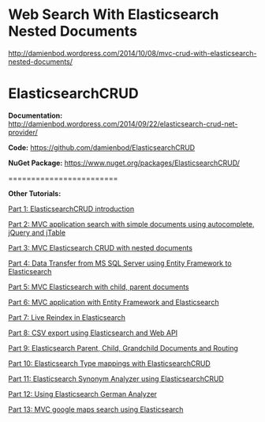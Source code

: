 Web Search With Elasticsearch Nested Documents
=========================================

http://damienbod.wordpress.com/2014/10/08/mvc-crud-with-elasticsearch-nested-documents/

ElasticsearchCRUD
========================
<strong>Documentation:</strong>
 http://damienbod.wordpress.com/2014/09/22/elasticsearch-crud-net-provider/

<strong>Code:</strong> 
https://github.com/damienbod/ElasticsearchCRUD

<strong>NuGet Package:</strong> 
https://www.nuget.org/packages/ElasticsearchCRUD/

========================

<strong>Other Tutorials:</strong>

<a href="http://damienbod.wordpress.com/2014/09/22/elasticsearch-crud-net-provider/">Part 1: ElasticsearchCRUD introduction</a>

<a href="http://damienbod.wordpress.com/2014/10/01/full-text-search-with-asp-net-mvc-jquery-autocomplete-and-elasticsearch/">Part 2: MVC application search with simple documents using autocomplete, jQuery and jTable</a>

<a href="http://damienbod.wordpress.com/2014/10/08/mvc-crud-with-elasticsearch-nested-documents/">Part 3: MVC Elasticsearch CRUD with nested documents</a>

<a href="http://damienbod.wordpress.com/2014/10/14/transferring-data-to-elasticsearch-from-ms-sql-server-using-elasticsearchcrud-and-entity-framework/">Part 4: Data Transfer from MS SQL Server using Entity Framework to Elasticsearch</a>

<a href="http://damienbod.wordpress.com/2014/10/26/mvc-crud-with-elasticsearch-child-parent-documents/">Part 5: MVC Elasticsearch with child, parent documents</a>

<a href="http://damienbod.wordpress.com/2014/11/02/mvc-application-with-entity-framework-and-elasticsearch/">Part 6: MVC application with Entity Framework and Elasticsearch</a>

<a href="http://damienbod.wordpress.com/2014/11/07/live-reindex-in-elasticsearch/">Part 7: Live Reindex in Elasticsearch</a>

<a href="http://damienbod.wordpress.com/2014/11/13/csv-export-using-elasticsearch-and-web-api/">Part 8: CSV export using Elasticsearch and Web API</a>

<a href="http://damienbod.wordpress.com/2014/11/23/elasticsearch-parent-child-grandchild-documents-and-routing/">Part 9: Elasticsearch Parent, Child, Grandchild Documents and Routing</a>

<a href="http://damienbod.wordpress.com/2014/11/24/elasticsearch-type-mappings-with-elasticsearchcrud/">Part 10: Elasticsearch Type mappings with ElasticsearchCRUD</a>

<a href="https://damienbod.wordpress.com/2014/12/12/elasticsearch-synonym-analyzer-using-elasticsearchcrud/">Part 11: Elasticsearch Synonym Analyzer using ElasticsearchCRUD</a>

<a href="https://damienbod.wordpress.com/2014/12/20/using-elasticsearch-german-analyzer/">Part 12: Using Elasticsearch German Analyzer</a>

<a href="https://damienbod.wordpress.com/2015/01/07/mvc-google-maps-search-using-elasticsearch/">Part 13: MVC google maps search using Elasticsearch</a>
